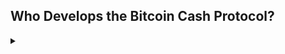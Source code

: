 ## Who Develops the Bitcoin Cash Protocol?
<details><summary></summary>

The Bitcoin Cash protocol is not controlled by any single individual, institution, or development team. Anyone is free to contribute. A lot of the work is done as a collaboration between the six full node development teams and other independent developers. While not an official collaboration website (on Bitcoin Cash there is no such thing as “official), much of the collaboration on protocol and consensus work is done on [bitcoincashresearch.org](https://bitcoincashresearch.org/). Anyone can sign up and contribute to the discussions taking place there. 

</details>
